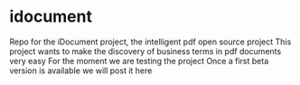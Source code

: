 # idocument
Repo for the iDocument project, the intelligent pdf open source project
This project wants to make the discovery of business terms in pdf documents very easy
For the moment we are testing the project
Once a first beta version is available we will post it here
